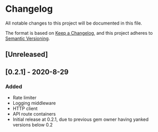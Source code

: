 # Changelog
All notable changes to this project will be documented in this file.

The format is based on [Keep a Changelog](https://keepachangelog.com/en/1.0.0/),
and this project adheres to [Semantic Versioning](https://semver.org/spec/v2.0.0.html).

## [Unreleased]

## [0.2.1] - 2020-8-29
### Added
- Rate limiter
- Logging middleware
- HTTP client
- API route containers
- Initial release at 0.2.1, due to previous gem owner having yanked versions below 0.2
